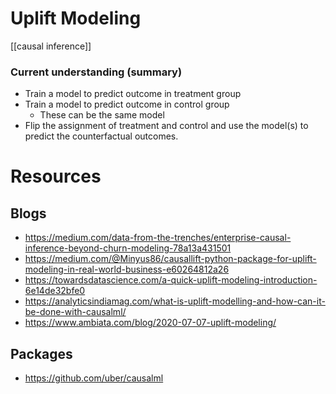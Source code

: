 # Uplift Modeling

[[causal inference]]

### Current understanding (summary)
* Train a model to predict outcome in treatment group
* Train a model to predict outcome in control group
	* These can be the same model
* Flip the assignment of treatment and control and use the model(s) to predict the counterfactual outcomes. 





# Resources
## Blogs
* https://medium.com/data-from-the-trenches/enterprise-causal-inference-beyond-churn-modeling-78a13a431501
* https://medium.com/@Minyus86/causallift-python-package-for-uplift-modeling-in-real-world-business-e60264812a26
* https://towardsdatascience.com/a-quick-uplift-modeling-introduction-6e14de32bfe0
* https://analyticsindiamag.com/what-is-uplift-modelling-and-how-can-it-be-done-with-causalml/
* https://www.ambiata.com/blog/2020-07-07-uplift-modeling/

## Packages
* https://github.com/uber/causalml
